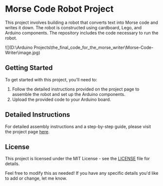 # Morse Code Robot Project

This project involves building a robot that converts text into Morse code and writes it down. The robot is constructed using cardboard, Lego, and Arduino components. The repository includes the code necessary to run the robot.

![](D:\Arduino Projects\the_final_code_for_the_morse_writer\Morse-Code-Writer\image.jpg)

## Getting Started

To get started with this project, you'll need to:

1. Follow the detailed instructions provided on the project page to assemble the robot and set up the Arduino components.
2. Upload the provided code to your Arduino board.

## Detailed Instructions

For detailed assembly instructions and a step-by-step guide, please visit the project page [here](https://www.instructables.com/Arduino-Morse-Code-Writer/).

## License

This project is licensed under the MIT License - see the [LICENSE](LICENSE) file for details.


Feel free to modify this as needed! If you have any specific details you'd like to add or change, let me know.
